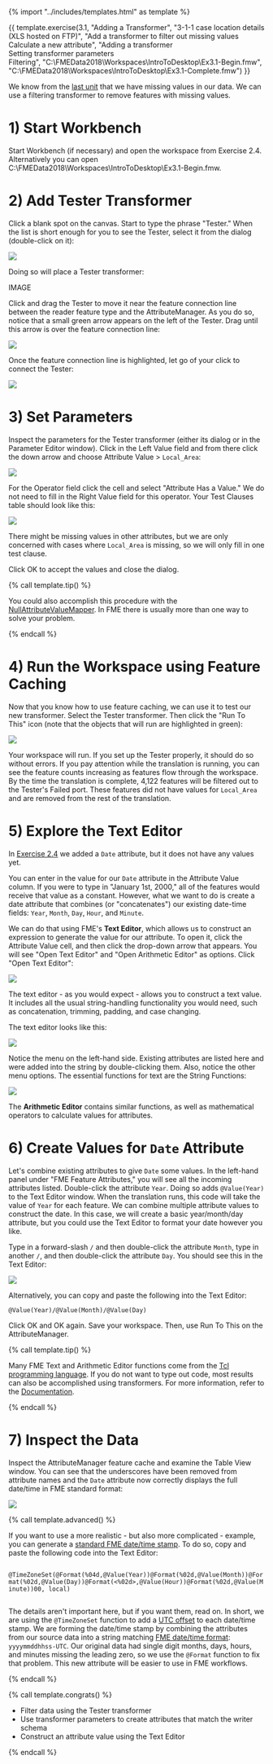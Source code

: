{% import "../includes/templates.html" as template %}

{{ template.exercise(3.1,
               "Adding a Transformer",
               "3-1-1 case location details (XLS hosted on FTP)",
               "Add a transformer to filter out missing values<br>Calculate a new attribute",
               "Adding a transformer<br>Setting transformer parameters<br>Filtering",
               "C:\\FMEData2018\\Workspaces\\IntroToDesktop\\Ex3.1-Begin.fmw",
               "C:\\FMEData2018\\Workspaces\\IntroToDesktop\\Ex3.1-Complete.fmw")
}}

We know from the [last unit](..\2.translations\2.05.ex2.2.md) that we have missing values in our data. We can use a filtering transformer to remove features with missing values.

# 1) Start Workbench

Start Workbench (if necessary) and open the workspace from Exercise 2.4. Alternatively you can open C:\\FMEData2018\\Workspaces\\IntroToDesktop\\Ex3.1-Begin.fmw.

# 2) Add Tester Transformer

Click a blank spot on the canvas. Start to type the phrase "Tester." When the list is short enough for you to see the Tester, select it from the dialog (double-click on it):

![](./Images/tester-quick-add.png)

Doing so will place a Tester transformer:

IMAGE

Click and drag the Tester to move it near the feature connection line between the reader feature type and the AttributeManager. As you do so, notice that a small green arrow appears on the left of the Tester. Drag until this arrow is over the feature connection line:

![](./Images/tester-drag.png)

Once the feature connection line is highlighted, let go of your click to connect the Tester:

![](./Images/tester.png)

# 3) Set Parameters

Inspect the parameters for the Tester transformer (either its dialog or in the Parameter Editor window). Click in the Left Value field and from there click the down arrow and choose Attribute Value &gt; `Local_Area`:

![](./Images/tester-left.png)

For the Operator field click the cell and select "Attribute Has a Value." We do not need to fill in the Right Value field for this operator. Your Test Clauses table should look like this:

![](./Images/tester-operator.png)

There might be missing values in other attributes, but we are only concerned with cases where `Local_Area` is missing, so we will only fill in one test clause.

Click OK to accept the values and close the dialog.

{% call template.tip() %}

<p>
  You could also accomplish this procedure with the <a href="http://docs.safe.com/fme/html/FME_Desktop_Documentation/FME_Transformers/Transformers/nullattributemapper.htm">NullAttributeValueMapper</a>. In FME there is usually more than one way to solve your problem.
</p>

{% endcall %}

# 4) Run the Workspace using Feature Caching

Now that you know how to use feature caching, we can use it to test our new transformer. Select the Tester transformer. Then click the "Run To This" icon (note that the objects that will run are highlighted in green):

![](./Images/tester-run-to-this.png)

Your workspace will run. If you set up the Tester properly, it should do so without errors. If you pay attention while the translation is running, you can see the feature counts increasing as features flow through the workspace. By the time the translation is complete, 4,122 features will be filtered out to the Tester's Failed port. These features did not have values for `Local_Area` and are removed from the rest of the translation.

# 5) Explore the Text Editor

In [Exercise 2.4](../2.translations/2.09.ex2.4.md) we added a `Date` attribute, but it does not have any values yet.

You can enter in the value for our `Date` attribute in the Attribute Value column. If you were to type in "January 1st, 2000," all of the features would receive that value as a constant. However, what we want to do is create a date attribute that combines (or "concatenates") our existing date-time fields: `Year`, `Month`, `Day`, `Hour`, and `Minute`.

We can do that using FME's **Text Editor**, which allows us to construct an expression to generate the value for our attribute. To open it, click the Attribute Value cell, and then click the drop-down arrow that appears. You will see "Open Text Editor" and "Open Arithmetic Editor" as options. Click "Open Text Editor":

![](./Images/attribute-manager-text-editor.png)

The text editor - as you would expect - allows you to construct a text value. It includes all the usual string-handling functionality you would need, such as concatenation, trimming, padding, and case changing.

The text editor looks like this:

![](./Images/text-editor.png)

Notice the menu on the left-hand side. Existing attributes are listed here and were added into the string by double-clicking them. Also, notice the other menu options. The essential functions for text are the String Functions:

![](./Images/Img4.017.AttributeManagerTextEditStrings.png)

The **Arithmetic Editor** contains similar functions, as well as mathematical operators to calculate values for attributes.

# 6) Create Values for `Date` Attribute

Let's combine existing attributes to give `Date` some values. In the left-hand panel under "FME Feature Attributes," you will see all the incoming attributes listed. Double-click the attribute `Year`. Doing so adds `@Value(Year)` to the Text Editor window. When the translation runs, this code will take the value of `Year` for each feature. We can combine multiple attribute values to construct the date. In this case, we will create a basic year/month/day attribute, but you could use the Text Editor to format your date however you like.

Type in a forward-slash `/` and then double-click the attribute `Month`, type in another `/`, and then double-click the attribute `Day`. You should see this in the Text Editor:

![](./Images/text-editor-date.png)

Alternatively, you can copy and paste the following into the Text Editor:

```
@Value(Year)/@Value(Month)/@Value(Day)
```

Click OK and OK again. Save your workspace. Then, use Run To This on the AttributeManager.

{% call template.tip() %}

Many FME Text and Arithmetic Editor functions come from the <a href="https://en.wikipedia.org/wiki/Tcl">Tcl programming language</a>. If you do not want to type out code, most results can also be accomplished using transformers. For more information, refer to the <a href="http://docs.safe.com/fme/html/FME_Desktop_Documentation/FME_Workbench/!Transformer_Parameters/text_editor.htm">Documentation</a>.

{% endcall %}

# 7) Inspect the Data

Inspect the AttributeManager feature cache and examine the Table View window. You can see that the underscores have been removed from attribute names and the `Date` attribute now correctly displays the full date/time in FME standard format:

![](./Images/results-table.png)

{% call template.advanced() %}

<p>
  If you want to use a more realistic - but also more complicated - example, you can generate a <a href="https://docs.safe.com/fme/html/FME_Desktop_Documentation/FME_Workbench/!Transformer_Parameters/standard_fme_date_time_format.htm">standard FME date/time stamp</a>. To do so, copy and paste the following code into the Text Editor:
  <br>
  <code>
    @TimeZoneSet(@Format(%04d,@Value(Year))@Format(%02d,@Value(Month))@Format(%02d,@Value(Day))@Format(<%02d></%02d>,@Value(Hour))@Format(%02d,@Value(Minute))00, local)
  </code>
</p>

<p>
  The details aren't important here, but if you want them, read on. In short, we are using the <code>@TimeZoneSet</code> function to add a <a href="https://en.wikipedia.org/wiki/UTC_offset">UTC offset</a> to each date/time stamp. We are forming the date/time stamp by combining the attributes from our source data into a string matching <a href="https://docs.safe.com/fme/html/FME_Desktop_Documentation/FME_Workbench/!Transformer_Parameters/standard_fme_date_time_format.htm">FME date/time format</a>: <code>yyyymmddhhss-UTC</code>. Our original data had single digit months, days, hours, and minutes missing the leading zero, so we use the <code>@Format</code> function to fix that problem. This new attribute will be easier to use in FME workflows.
</p>

{% endcall %}

{% call template.congrats() %}

<ul>
  <li>Filter data using the Tester transformer</li>
  <li>Use transformer parameters to create attributes that match the writer schema</li>
  <li>Construct an attribute value using the Text Editor</li>
</ul>

{% endcall %}
